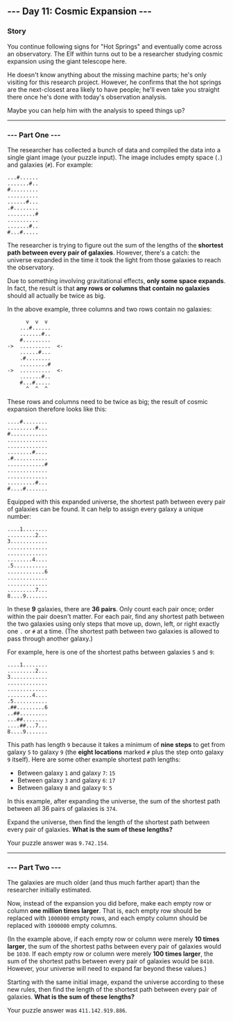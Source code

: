 ## --- Day 11: Cosmic Expansion ---

### Story

You continue following signs for "Hot Springs" and eventually come across an observatory.
The Elf within turns out to be a researcher studying cosmic expansion using the giant
telescope here.

He doesn't know anything about the missing machine parts; he's only visiting for this
research project. However, he confirms that the hot springs are the next-closest area
likely to have people; he'll even take you straight there once he's done with today's
observation analysis.

Maybe you can help him with the analysis to speed things up?

---

### --- Part One ---

The researcher has collected a bunch of data and compiled the data into a single giant
image (your puzzle input). The image includes empty space (`.`) and galaxies (`#`). For
example:

```
...#......
.......#..
#.........
..........
......#...
.#........
.........#
..........
.......#..
#...#.....
```

The researcher is trying to figure out the sum of the lengths of the **shortest path
between
every pair of galaxies**. However, there's a catch: the universe expanded in the time it
took the light from those galaxies to reach the observatory.

Due to something involving gravitational effects, **only some space expands**. In fact,
the
result is that **any rows or columns that contain no galaxies** should all actually be
twice
as big.

In the above example, three columns and two rows contain no galaxies:

```
      v  v  v
    ...#......
    .......#..
    #.........
->  ..........  <-
    ......#...
    .#........
    .........#
->  ..........  <-
    .......#..
    #...#.....
      ^  ^  ^
```

These rows and columns need to be twice as big; the result of cosmic expansion therefore
looks like this:

```
....#........
.........#...
#............
.............
.............
........#....
.#...........
............#
.............
.............
.........#...
#....#.......
```

Equipped with this expanded universe, the shortest path between every pair of galaxies can
be found. It can help to assign every galaxy a unique number:

```
....1........
.........2...
3............
.............
.............
........4....
.5...........
............6
.............
.............
.........7...
8....9.......
```

In these **9** galaxies, there are **36 pairs**. Only count each pair once; order within
the pair doesn't matter. For each pair, find any shortest path between the two galaxies
using only steps that move up, down, left, or right exactly one `.` or `#` at a time. (The
shortest path between two galaxies is allowed to pass through another galaxy.)

For example, here is one of the shortest paths between galaxies `5` and `9`:

```
....1........
.........2...
3............
.............
.............
........4....
.5...........
.##.........6
..##.........
...##........
....##...7...
8....9.......
```

This path has length `9` because it takes a minimum of **nine steps** to get from
galaxy `5` to galaxy `9` (the **eight locations** marked `#` plus the step onto galaxy `9`
itself). Here are some other example shortest path lengths:

- Between galaxy `1` and galaxy `7`: `15`
- Between galaxy `3` and galaxy `6`: `17`
- Between galaxy `8` and galaxy `9`: `5`

In this example, after expanding the universe, the sum of the shortest path between all 36
pairs of galaxies is `374`.

Expand the universe, then find the length of the shortest path between every pair of
galaxies. **What is the sum of these lengths?**

Your puzzle answer was `9.742.154`.

---

### --- Part Two ---

The galaxies are much older (and thus much farther apart) than the researcher initially
estimated.

Now, instead of the expansion you did before, make each empty row or column **one million
times larger**. That is, each empty row should be replaced with `1000000` empty rows, and each
empty column should be replaced with `1000000` empty columns.

(In the example above, if each empty row or column were merely **10 times larger**, the sum of
the shortest paths between every pair of galaxies would be `1030`. If each empty row or
column were merely **100 times larger**, the sum of the shortest paths between every pair of
galaxies would be `8410`. However, your universe will need to expand far beyond these
values.)

Starting with the same initial image, expand the universe according to these new rules,
then find the length of the shortest path between every pair of galaxies. 
**What is the sum of these lengths?**

Your puzzle answer was `411.142.919.886`.

